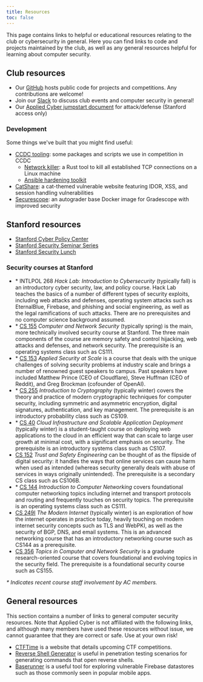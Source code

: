 ```yaml
---
title: Resources
toc: false
---
```


This page contains links to helpful or educational resources relating to the club or cybersecurity in general. Here you can find links to code and projects maintained by the club, as well as any general resources helpful for learning about computer security.

## Club resources

* Our [GitHub](https://github.com/applied-cyber) hosts public code for projects and competitions. Any contributions are welcome!
* Join our [Slack](https://appliedcybersecurity.slack.com) to discuss club events and computer security in general!
* Our [Applied Cyber jumpstart document](https://docs.google.com/document/d/1mD0JJLc9lQPDd5Fi1Ptq0l1hOTfUBSZR99hO3twR4sA/) for attack/defense (Stanford access only)

### Development

Some things we've built that you might find useful:

* [CCDC tooling](https://github.com/applied-cyber/ccdc): some packages and scripts we use in competition in CCDC
    - [Network killer](https://github.com/aesrentai/network_killer): a Rust tool to kill all established TCP connections on a Linux machine
    - [Ansible hardening toolkit](https://github.com/aesrentai/ansible_hardening_toolkit)
* [CatShare](https://github.com/saligrama/catshare-serverless): a cat-themed vulnerable website featuring IDOR, XSS, and session handling vulnerabilities
* [Securescope](https://github.com/saligrama/securescope): an autograder base Docker image for Gradescope with improved security

## Stanford resources

* [Stanford Cyber Policy Center](https://cyber.fsi.stanford.edu)
* [Stanford Security Seminar Series](http://crypto.stanford.edu/seclab/sem.html)
* [Stanford Security Lunch](https://securitylunch.stanford.edu/)

### Security courses at Stanford

* \* INTLPOL 268 *Hack Lab: Introduction to Cybersecurity* (typically fall) is an introductory cyber security, law, and policy course. Hack Lab teaches the basics of a number of different types of security exploits, including web attacks and defenses, operating system attacks such as EternalBlue, Firebase, and phishing and social engineering, as well as the legal ramifications of such attacks. There are no prerequisites and no computer science background assumed.
* \* [CS 155](https://cs155.stanford.edu) *Computer and Network Security* (typically spring) is the main, more technically involved security course at Stanford. The three main components of the course are memory safety and control hijacking, web attacks and defenses, and network security. The prerequisite is an operating systems class such as CS111.
* \* [CS 153](https://cs153.stanford.edu) *Applied Security at Scale* is a course that deals with the unique challenges of solving security problems at industry scale and brings a number of renowned guest speakers to campus. Past speakers have included Matthew Prince (CEO of Cloudflare), Steve Huffman (CEO of Reddit), and Greg Brockman (cofounder of OpenAI).
* \* [CS 255](https://cs255.stanford.edu) *Introduction to Cryptography* (typically winter) covers the theory and practice of modern cryptographic techniques for computer security, including symmetric and asymmetric encryption, digital signatures, authentication, and key management. The prerequisite is an introductory probability class such as CS109.
* \* [CS 40](https://infracourse.cloud) *Cloud Infrastructure and Scalable Application Deployment* (typically winter) is a student-taught course on deploying web applications to the cloud in an efficient way that can scale to large user growth at minimal cost, with a significant emphasis on security. The prerequisite is an introductory systems class such as CS107.
* [CS 152](https://cs152.stanford.edu) *Trust and Safety Engineering* can be thought of as the flipside of digital security: it handles the ways that online services can cause harm when used as intended (whereas security generally deals with abuse of services in ways originally unintended). The prerequisite is a secondary CS class such as CS106B.
* \* [CS 144](https://cs144.stanford.edu) *Introduction to Computer Networking* covers foundational computer networking topics including internet and transport protocols and routing and frequently touches on security topics. The prerequisite is an operating systems class such as CS111.
* [CS 249I](https://cs249i.stanford.edu) *The Modern Internet* (typically winter) is an exploration of how the internet operates in practice today, heavily touching on modern internet security concepts such as TLS and WebPKI, as well as the security of BGP, DNS, and email systems. This is an advanced networking course that has an introductory networking course such as CS144 as a prerequisite.
* [CS 356](https://cs356.stanford.edu) *Topics in Computer and Network Security* is a graduate research-oriented course that covers foundational and evolving topics in the security field. The prerequisite is a foundational security course such as CS155.

*\* Indicates recent course staff involvement by AC members.*

## General resources

This section contains a number of links to general computer security resources. Note that Applied Cyber is not affiliated with the following links, and although many members have used these resources without issue, we cannot guarantee that they are correct or safe. Use at your own risk!

* [CTFTime](https://ctftime.org/) is a website that details upcoming CTF competitions.
* [Reverse Shell Generator](https://revshells.org) is useful in penetration testing scenarios for generating commands that open reverse shells.
* [Baserunner](https://github.com/iosiro/baserunner) is a useful tool for exploring vulnerable Firebase datastores such as those commonly seen in popular mobile apps.
